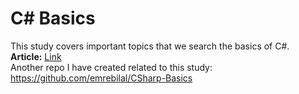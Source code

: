 # C# Basics
This study covers important topics that we search the basics of C#.  
**Article:** [Link](https://drive.google.com/file/d/1BBhBRu0l533-_dI3Mdd1o2wOeNIJLdCv/view)  
Another repo I have created related to this study: https://github.com/emrebilal/CSharp-Basics

